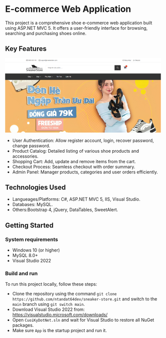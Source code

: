 # E-commerce Web Application

This project is a comprehensive shoe e-commerce web application built using ASP.NET MVC 5. It offers a user-friendly interface for browsing, searching and purchasing shoes online.

## Key Features

![Home page](/Screenshots/home_page.png)

- User Authentication: Allow register account, login, recover password, change password.
- Product Catalog: Detailed listing of various shoe products and accessories.
- Shopping Cart: Add, update and remove items from the cart.
- Checkout Process: Seamless checkout with order summary.
- Admin Panel: Manager products, categories and user orders efficiently.

## Technologies Used

- Langueages/Platforms: C#, ASP.NET MVC 5, IIS, Visual Studio.
- Databases: MySQL.
- Others:Bootstrap 4, jQuery, DataTables, SweetAlert.

## Getting Started

### System requirements

- Windows 10 (or higher)
- MySQL 8.0+
- Visual Studio 2022

### Build and run

To run this project locally, follow these steps:

- Clone the repository using the command `git clone https://github.com/ntandat64dev/sneaker-store.git` and switch to the `main` branch using `git switch main`.
- Download Visual Studio 2022 from: https://visualstudio.microsoft.com/downloads/
- Open `CuoiKyDotNet.sln` and wait for Visual Studio to restore all NuGet packages.
- Make sure `App` is the startup project and run it.